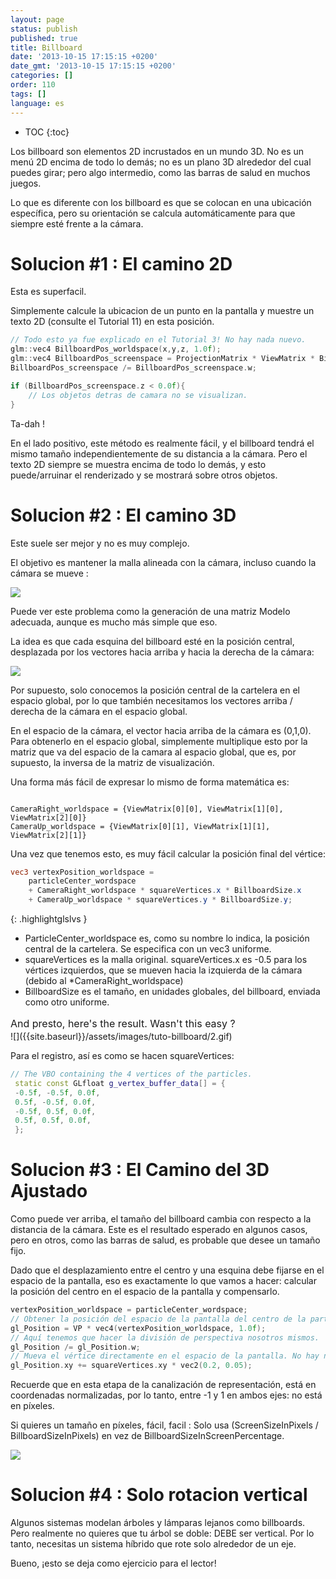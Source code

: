 ```yaml
---
layout: page
status: publish
published: true
title: Billboard
date: '2013-10-15 17:15:15 +0200'
date_gmt: '2013-10-15 17:15:15 +0200'
categories: []
order: 110
tags: []
language: es
---
```


* TOC
{:toc}

Los billboard son elementos 2D incrustados en un mundo 3D. No es un menú 2D encima de todo lo demás; no es un plano 3D alrededor del cual puedes girar; pero algo intermedio, como las barras de salud en muchos juegos.

Lo que es diferente con los billboard es que se colocan en una ubicación específica, pero su orientación se calcula automáticamente para que siempre esté frente a la cámara.

 

# Solucion #1 : El camino 2D

Esta es superfacil.

Simplemente calcule la ubicacion de un punto en la pantalla y muestre un texto 2D (consulte el Tutorial 11) en esta posición.

``` cpp
// Todo esto ya fue explicado en el Tutorial 3! No hay nada nuevo.
glm::vec4 BillboardPos_worldspace(x,y,z, 1.0f);
glm::vec4 BillboardPos_screenspace = ProjectionMatrix * ViewMatrix * BillboardPos_worldspace;
BillboardPos_screenspace /= BillboardPos_screenspace.w;

if (BillboardPos_screenspace.z < 0.0f){
    // Los objetos detras de camara no se visualizan.
}
```

Ta-dah !

En el lado positivo, este método es realmente fácil, y el billboard tendrá el mismo tamaño independientemente de su distancia a la cámara. Pero el texto 2D siempre se muestra encima de todo lo demás, y esto puede/arruinar el renderizado y se mostrará sobre otros objetos.

# Solucion #2 : El camino 3D

Este suele ser mejor y no es muy complejo.

El objetivo es mantener la malla alineada con la cámara, incluso cuando la cámara se mueve :

![]({{site.baseurl}}/assets/images/tuto-billboard/2a.gif)


Puede ver este problema como la generación de una matriz Modelo adecuada, aunque es mucho más simple que eso.

La idea es que cada esquina del billboard esté en la posición central, desplazada por los vectores hacia arriba y hacia la derecha de la cámara:

 

![]({{site.baseurl}}/assets/images/tuto-billboard/principle.png)


 

Por supuesto, solo conocemos la posición central de la cartelera en el espacio global, por lo que también necesitamos los vectores arriba / derecha de la cámara en el espacio global.

En el espacio de la cámara, el vector hacia arriba de la cámara es (0,1,0). Para obtenerlo en el espacio global, simplemente multiplique esto por la matriz que va del espacio de la camara al espacio global, que es, por supuesto, la inversa de la matriz de visualización.


Una forma más fácil de expresar lo mismo de forma matemática es:
```

CameraRight_worldspace = {ViewMatrix[0][0], ViewMatrix[1][0], ViewMatrix[2][0]}
CameraUp_worldspace = {ViewMatrix[0][1], ViewMatrix[1][1], ViewMatrix[2][1]}
```

Una vez que tenemos esto, es muy fácil calcular la posición final del vértice:

``` glsl
vec3 vertexPosition_worldspace =
    particleCenter_wordspace
    + CameraRight_worldspace * squareVertices.x * BillboardSize.x
    + CameraUp_worldspace * squareVertices.y * BillboardSize.y;
```
{: .highlightglslvs }

* ParticleCenter_worldspace es, como su nombre lo indica, la posición central de la cartelera. Se especifica con un vec3 uniforme.
* squareVertices es la malla original. squareVertices.x es -0.5 para los vértices izquierdos, que se mueven hacia la izquierda de la cámara (debido al *CameraRight_worldspace)
* BillboardSize es el tamaño, en unidades globales, del billboard, enviada como otro uniforme.

<div><span style="font-size: medium;"><span style="line-height: 24px;">And presto, here's the result. Wasn't this easy ? </span></span><span style="font-size: 16px;"> </span></div>
![]({{site.baseurl}}/assets/images/tuto-billboard/2.gif)


 

Para el registro, así es como se hacen squareVertices:

``` cpp
// The VBO containing the 4 vertices of the particles.
 static const GLfloat g_vertex_buffer_data[] = {
 -0.5f, -0.5f, 0.0f,
 0.5f, -0.5f, 0.0f,
 -0.5f, 0.5f, 0.0f,
 0.5f, 0.5f, 0.0f,
 };
```

# Solucion #3 : El Camino del 3D Ajustado

Como puede ver arriba, el tamaño del billboard cambia con respecto a la distancia de la cámara. Este es el resultado esperado en algunos casos, pero en otros, como las barras de salud, es probable que desee un tamaño fijo.

Dado que el desplazamiento entre el centro y una esquina debe fijarse en el espacio de la pantalla, eso es exactamente lo que vamos a hacer: calcular la posición del centro en el espacio de la pantalla y compensarlo.

``` cpp
vertexPosition_worldspace = particleCenter_wordspace;
// Obtener la posición del espacio de la pantalla del centro de la partícula
gl_Position = VP * vec4(vertexPosition_worldspace, 1.0f);
// Aquí tenemos que hacer la división de perspectiva nosotros mismos.
gl_Position /= gl_Position.w;
// Mueva el vértice directamente en el espacio de la pantalla. No hay necesidad de CameraUp/Right_worlspace derecho aquí.
gl_Position.xy += squareVertices.xy * vec2(0.2, 0.05);
```

Recuerde que en esta etapa de la canalización de representación, está en coordenadas normalizadas, por lo tanto, entre -1 y 1 en ambos ejes: no está en píxeles.

Si quieres un tamaño en píxeles, fácil, facil : Solo usa (ScreenSizeInPixels / BillboardSizeInPixels) en vez de BillboardSizeInScreenPercentage.

 

![]({{site.baseurl}}/assets/images/tuto-billboard/3.gif)


 

# Solucion #4 : Solo rotacion vertical

Algunos sistemas modelan árboles y lámparas lejanos como billboards. Pero realmente no quieres que tu árbol se doble: DEBE ser vertical. Por lo tanto, necesitas un sistema híbrido que rote solo alrededor de un eje.

Bueno, ¡esto se deja como ejercicio para el lector!

 

 
